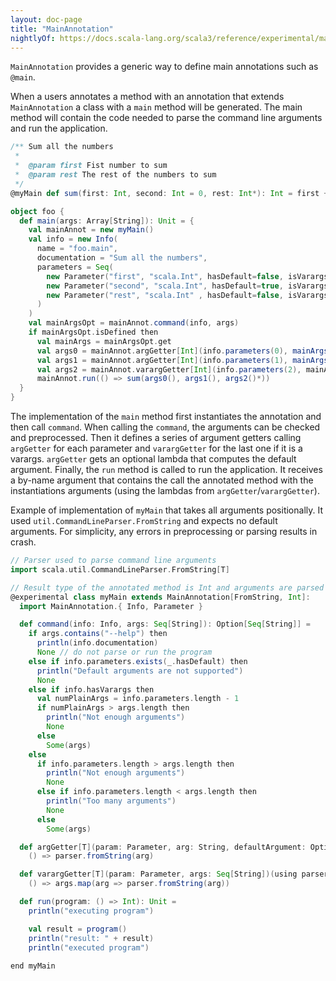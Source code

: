 ```yaml
---
layout: doc-page
title: "MainAnnotation"
nightlyOf: https://docs.scala-lang.org/scala3/reference/experimental/main-annotation.html
---
```


`MainAnnotation` provides a generic way to define main annotations such as `@main`.

When a users annotates a method with an annotation that extends `MainAnnotation` a class with a `main` method will be generated. The main method will contain the code needed to parse the command line arguments and run the application.

```scala
/** Sum all the numbers
 *
 *  @param first Fist number to sum
 *  @param rest The rest of the numbers to sum
 */
@myMain def sum(first: Int, second: Int = 0, rest: Int*): Int = first + second + rest.sum
```

```scala
object foo {
  def main(args: Array[String]): Unit = {
    val mainAnnot = new myMain()
    val info = new Info(
      name = "foo.main",
      documentation = "Sum all the numbers",
      parameters = Seq(
        new Parameter("first", "scala.Int", hasDefault=false, isVarargs=false, "Fist number to sum", Seq()),
        new Parameter("second", "scala.Int", hasDefault=true, isVarargs=false, "", Seq()),
        new Parameter("rest", "scala.Int" , hasDefault=false, isVarargs=true, "The rest of the numbers to sum", Seq())
      )
    )
    val mainArgsOpt = mainAnnot.command(info, args)
    if mainArgsOpt.isDefined then
      val mainArgs = mainArgsOpt.get
      val args0 = mainAnnot.argGetter[Int](info.parameters(0), mainArgs(0), None) // using a parser of Int
      val args1 = mainAnnot.argGetter[Int](info.parameters(1), mainArgs(1), Some(() => sum$default$1())) // using a parser of Int
      val args2 = mainAnnot.varargGetter[Int](info.parameters(2), mainArgs.drop(2)) // using a parser of Int
      mainAnnot.run(() => sum(args0(), args1(), args2()*))
  }
}
```

The implementation of the `main` method first instantiates the annotation and then call `command`.
When calling the `command`, the arguments can be checked and preprocessed.
Then it defines a series of argument getters calling `argGetter` for each parameter and `varargGetter` for the last one if it is a varargs. `argGetter` gets an optional lambda that computes the default argument.
Finally, the `run` method is called to run the application. It receives a by-name argument that contains the call the annotated method with the instantiations arguments (using the lambdas from `argGetter`/`varargGetter`).


Example of implementation of `myMain` that takes all arguments positionally. It used `util.CommandLineParser.FromString` and expects no default arguments. For simplicity, any errors in preprocessing or parsing results in crash.

```scala
// Parser used to parse command line arguments
import scala.util.CommandLineParser.FromString[T]

// Result type of the annotated method is Int and arguments are parsed using FromString
@experimental class myMain extends MainAnnotation[FromString, Int]:
  import MainAnnotation.{ Info, Parameter }

  def command(info: Info, args: Seq[String]): Option[Seq[String]] =
    if args.contains("--help") then
      println(info.documentation)
      None // do not parse or run the program
    else if info.parameters.exists(_.hasDefault) then
      println("Default arguments are not supported")
      None
    else if info.hasVarargs then
      val numPlainArgs = info.parameters.length - 1
      if numPlainArgs > args.length then
        println("Not enough arguments")
        None
      else
        Some(args)
    else
      if info.parameters.length > args.length then
        println("Not enough arguments")
        None
      else if info.parameters.length < args.length then
        println("Too many arguments")
        None
      else
        Some(args)

  def argGetter[T](param: Parameter, arg: String, defaultArgument: Option[() => T])(using parser: FromString[T]): () => T =
    () => parser.fromString(arg)

  def varargGetter[T](param: Parameter, args: Seq[String])(using parser: FromString[T]): () => Seq[T] =
    () => args.map(arg => parser.fromString(arg))

  def run(program: () => Int): Unit =
    println("executing program")

    val result = program()
    println("result: " + result)
    println("executed program")
    
end myMain
```
